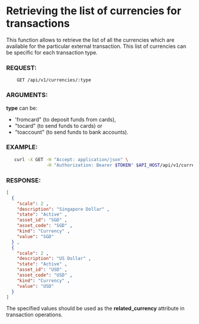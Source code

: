 # Retrieving the list of currencies for transactions

This function allows to retrieve the list of all the currencies which are available for the particular
external transaction. This list of currencies can be specific for each transaction type.

### REQUEST:

```
    GET /api/v1/currencies/:type
```    

### ARGUMENTS:

**type** can be:

- 'fromcard" (to deposit funds from cards),
- "tocard" (to send funds to cards) or
- "toaccount" (to send funds to bank accounts).

### EXAMPLE:

```bash
   curl -X GET -H "Accept: application/json" \
               -H "Authorization: Bearer $TOKEN" $API_HOST/api/v1/currencies/fromcard
```

### RESPONSE:

```json
[
  {
    "scale": 2 ,
    "description": "Singapore Dollar" ,
    "state": "Active" ,
    "asset_id": "SGD" ,
    "asset_code": "SGD" ,
    "kind": "Currency" ,
    "value": "SGD"
  } ,
  {
    "scale": 2 ,
    "description": "US Dollar" ,
    "state": "Active" ,
    "asset_id": "USD" ,
    "asset_code": "USD" ,
    "kind": "Currency" ,
    "value": "USD"
  }
]
```

The specified values should be used as the **related_currency** attribute in transaction operations.
